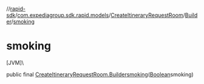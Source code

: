 //[rapid-sdk](../../../../index.md)/[com.expediagroup.sdk.rapid.models](../../index.md)/[CreateItineraryRequestRoom](../index.md)/[Builder](index.md)/[smoking](smoking.md)

# smoking

[JVM]\

public final [CreateItineraryRequestRoom.Builder](index.md)[smoking](smoking.md)([Boolean](https://docs.oracle.com/javase/8/docs/api/java/lang/Boolean.html)smoking)
